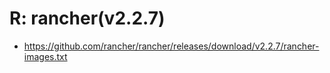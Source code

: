 # R: rancher(v2.2.7)
- <https://github.com/rancher/rancher/releases/download/v2.2.7/rancher-images.txt>
